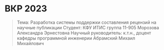 # ВКР 2023
> Тема: Разработка системы поддержки составления рецензий на научные публикации
> Студент: КФУ ИТИС группа 11-905 Морозова Александра Эрнестовна
> Научный руководитель: к.т.н., доцент кафедры программной инженерии Абрамский Михаил Михайлович 

